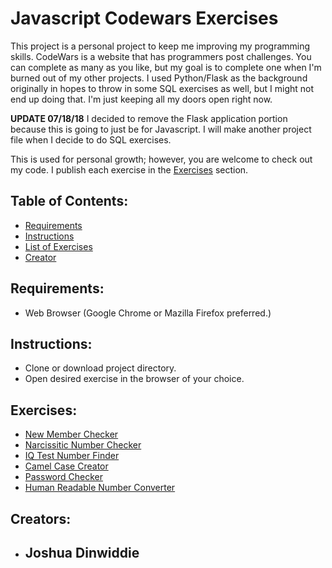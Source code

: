 # Javascript Codewars Exercises

This project is a personal project to keep me improving my programming skills.
CodeWars is a website that has programmers post challenges.  You can complete as many
as you like, but my goal is to complete one when I'm burned out of my other projects.  I used Python/Flask
as the background originally in hopes to throw in some SQL exercises as well, but
I might not end up doing that.  I'm just keeping all my doors open right now.

**UPDATE 07/18/18**
I decided to remove the Flask application portion because this is going to just be for Javascript.  I will make another project file when I decide to do SQL exercises.  

This is used for personal growth; however, you are welcome to check out my code.  I publish each exercise in the [Exercises](#exercises) section.

## Table of Contents:

* [Requirements](#requirements)
* [Instructions](#instructions)
* [List of Exercises](#exercises)
* [Creator](#creators)

## Requirements:
  * Web Browser (Google Chrome or Mazilla Firefox preferred.)


## Instructions:
  * Clone or download project directory.
  * Open desired exercise in the browser of your choice.

## Exercises:
  * [New Member Checker](https://github.com/jdinwiddie/CodeWars/blob/master/templates/newMember.html)
  * [Narcissitic Number Checker](https://github.com/jdinwiddie/CodeWars/blob/master/templates/narcissisticnumber.html)
  * [IQ Test Number Finder](https://github.com/jdinwiddie/CodeWars/blob/master/templates/iqtest.html)
  * [Camel Case Creator](https://github.com/jdinwiddie/CodeWars/blob/master/templates/camelcase.html)
  * [Password Checker](https://github.com/jdinwiddie/CodeWars/blob/master/templates/passwordchecker.html)
  * [Human Readable Number Converter](https://github.com/jdinwiddie/CodeWars/blob/master/templates/humanreadabletime.html)

## Creators:

* Joshua Dinwiddie
    -

